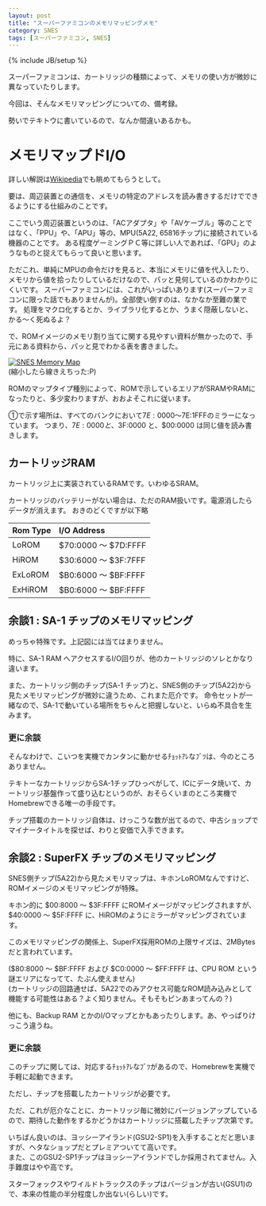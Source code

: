```yaml
---
layout: post
title: "スーパーファミコンのメモリマッピングメモ"
category: SNES
tags: [スーパーファミコン, SNES]
---
```

{% include JB/setup %}

スーパーファミコンは、カートリッジの種類によって、メモリの使い方が微妙に異なっていたりします。

今回は、そんなメモリマッピングについての、備考録。

勢いでテキトウに書いているので、なんか間違いあるかも。


# メモリマップドI/O

詳しい解説は[Wikipedia](https://ja.wikipedia.org/wiki/%E3%83%A1%E3%83%A2%E3%83%AA%E3%83%9E%E3%83%83%E3%83%97%E3%83%89I/O)でも眺めてもらうとして。

要は、周辺装置との通信を、メモリの特定のアドレスを読み書きするだけでできるようにする仕組みのことです。

ここでいう周辺装置というのは、「ACアダプタ」や「AVケーブル」等のことではなく、「PPU」や、「APU」等の、MPU(5A22, 65816チップ)に接続されている機器のことです。
ある程度ゲーミングＰＣ等に詳しい人であれば、「GPU」のようなものと捉えてもらって良いと思います。

ただこれ、単純にMPUの命令だけを見ると、本当にメモリに値を代入したり、メモリから値を拾ったりしているだけなので、パッと見何しているのかわかりにくいです。
スーパーファミコンには、これがいっぱいあります(スーパーファミコンに限った話でもありませんが)。全部使い倒すのは、なかなか至難の業です。
処理をマクロ化するとか、ライブラリ化するとか、うまく隠蔽しないと、かる～く死ぬるよ？


で、ROMイメージのメモリ割り当てに関する見やすい資料が無かったので、手元にある資料から、パッと見でわかる表を書きました。

[![SNES Memory Map]({{site.baseurl}}/images/snes/memmap.png)]({{site.baseurl}}/images/snes/memmap.png)  
(縮小したら線きえちった:P)  

ROMのマップタイプ種別によって、ROMで示しているエリアがSRAMやRAMになったりと、多少変わりますが、おおよそこれに従います。

①で示す場所は、すべてのバンクにおいて$7E:0000～$7E:1FFFのミラーになっています。
つまり、$7E:0000 と、$3F:0000 と、$00:0000 は同じ値を読み書きします。


## カートリッジRAM

カートリッジ上に実装されているRAMです。いわゆるSRAM。

カートリッジのバッテリーがない場合は、ただのRAM扱いです。電源消したらデータが消えます。
おきのどくですが以下略


|Rom Type|I/O Address         |
|:-------|:-------------------|
|LoROM   |$70:0000 ～ $7D:FFFF|
|HiROM   |$30:6000 ～ $3F:7FFF|
|ExLoROM |$B0:6000 ～ $BF:FFFF|
|ExHiROM |$B0:6000 ～ $BF:FFFF|




## 余談1 : SA-1 チップのメモリマッピング

めっちゃ特殊です。上記図には当てはまりません。

特に、SA-1 RAM へアクセスするI/O回りが、他のカートリッジのソレとかなり違います。

また、カートリッジ側のチップ(SA-1 チップ)と、SNES側のチップ(5A22)から見たメモリマッピングが微妙に違うため、これまた厄介です。
命令セットが一緒なので、SA-1で動いている場所をちゃんと把握しないと、いらぬ不具合を生みます。


### 更に余談

そんなわけで、こいつを実機でカンタンに動かせるﾁｮｯﾄｱﾚなﾌﾞﾂは、今のところありません。

テキトーなカートリッジからSA-1チップひっぺがして、ICにデータ焼いて、カートリッジ基盤作って盛り込むというのが、おそらくいまのところ実機でHomebrewできる唯一の手段です。

チップ搭載のカートリッジ自体は、けっこうな数が出てるので、中古ショップでマイナータイトルを探せば、わりと安価で入手できます。


## 余談2 : SuperFX チップのメモリマッピング

SNES側チップ(5A22)から見たメモリマップは、キホンLoROMなんですけど、ROMイメージのメモリマッピングが特殊。

キホン的に $00:8000 ～ $3F:FFFF にROMイメージがマッピングされますが、 $40:0000 ～ $5F:FFFF に、HiROMのようにミラーがマッピングされています。

このメモリマッピングの関係上、SuperFX採用ROMの上限サイズは、2MBytesだと言われています。

($80:8000 ～ $BF:FFFF および $C0:0000 ～ $FF:FFFF は、CPU ROM という謎エリアになってて、たぶん使えません)  
(カートリッジの回路通せば、5A22でのみアクセス可能なROM読み込みとして機能する可能性はある？よく知りません。そもそもピンあまってんの？)

他にも、Backup RAM とかのI/Oマップとかもあったりします。あ、やっぱりけっこう違うね。

### 更に余談

このチップに関しては、対応するﾁｮｯﾄｱﾚなﾌﾞﾂがあるので、Homebrewを実機で手軽に起動できます。  

ただし、チップを搭載したカートリッジが必要です。

ただ、これが厄介なことに、カートリッジ毎に微妙にバージョンアップしているので、期待した動作をするかどうかはカートリッジに搭載したチップ次第です。

いちばん良いのは、ヨッシーアイランド(GSU2-SP1)を入手することだと思いますが、ヘタなショップだとプレミアついてて高いです。  
また、このGSU2-SP1チップはヨッシーアイランドでしか採用されてません。入手難度はやや高です。

スターフォックスやワイルドトラックスのチップはバージョンが古い(GSU1)ので、本来の性能の半分程度しか出ない(らしい)です。

